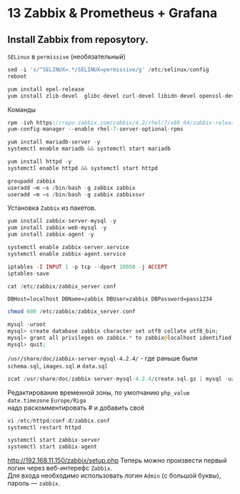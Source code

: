 # 13 Zabbix & Prometheus + Grafana

## Install Zabbix from reposytory.

`SELinux` в `permissive` (необязательный)
```php
sed -i 's/^SELINUX=.*/SELINUX=permissive/g' /etc/selinux/config
reboot
```

```php
yum install epel-release
yum install zlib-devel  glibc-devel curl-devel libidn-devel openssl-devel net-snmp-devel rpm-devel OpenIPMI-devel iksemel-devel libssh2-devel
```

Команды
```php
rpm -ivh https://repo.zabbix.com/zabbix/4.2/rhel/7/x86_64/zabbix-release-4.2-1.el7.noarch.rpm
yum-config-manager --enable rhel-7-server-optional-rpms
```

```php
yum install mariadb-server -y
systemctl enable mariadb && systemctl start mariadb 
```

```php
yum install httpd -y
systemctl enable httpd && systemctl start httpd
```

```php
groupadd zabbix
useradd –m –s /bin/bash -g zabbix zabbix
useradd –m –s /bin/bash -g zabbix zabbixsvr
```

Установка `Zabbix` из пакетов.
```php
yum install zabbix-server-mysql -y
yum install zabbix-web-mysql -y
yum install zabbix-agent -y
```

```php
systemctl enable zabbix-server.service
systemctl enable zabbix-agent.service
```

```php
iptables -I INPUT 1 -p tcp --dport 10050 -j ACCEPT
iptables-save
```

```php
cat /etc/zabbix/zabbix_server.conf
```
`DBHost=localhost
DBName=zabbix
DBUser=zabbix
DBPassword=pass1234`

```php
chmod 600 /etc/zabbix/zabbix_server.conf
```

```php
mysql -uroot
mysql> create database zabbix character set utf8 collate utf8_bin;
mysql> grant all privileges on zabbix.* to zabbix@localhost identified by 'pass1234';
mysql> quit;
```

`/usr/share/doc/zabbix-server-mysql-4.2.4/` - где раньше были `schema.sql`, `images.sql` и `data.sql`
```php
zcat /usr/share/doc/zabbix-server-mysql-4.2.4/create.sql.gz | mysql -uzabbix -ppass1234 zabbix
```

Редактирование временной зоны, по умолчанию  `php_value date.timezone` `Europe/Riga`  
надо раскомментировать # и добавить своё
```php
vi /etc/httpd/conf.d/zabbix.conf
systemctl restart httpd
```

```php
systemctl start zabbix-server
systemctl start zabbix-agent
```

http://192.168.11.150/zabbix/setup.php
Теперь можно произвести первый логин через веб-интерефс `Zabbix`.   
Для входа необходимо использовать логин `Admin` (с большой буквы), пароль — `zabbix`.
